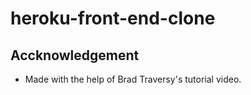 # heroku-front-end-clone

## Accknowledgement

- Made with the help of Brad Traversy's tutorial video.
